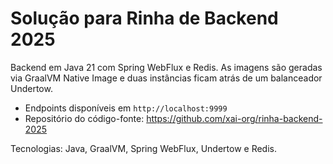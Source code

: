 # Solução para Rinha de Backend 2025

Backend em Java 21 com Spring WebFlux e Redis. As imagens são geradas via GraalVM Native Image e duas instâncias ficam atrás de um balanceador Undertow.

- Endpoints disponíveis em `http://localhost:9999`
- Repositório do código-fonte: https://github.com/xai-org/rinha-backend-2025

Tecnologias: Java, GraalVM, Spring WebFlux, Undertow e Redis.
